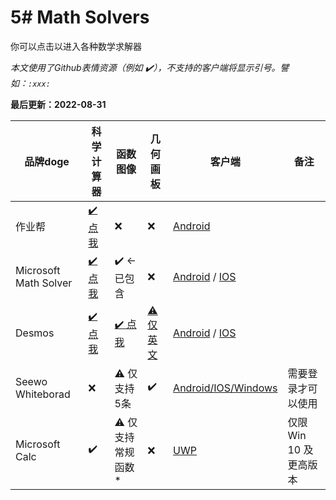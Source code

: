 # 5# Math Solvers
你可以点击以进入各种数学求解器

*本文使用了Github表情资源（例如 ✔️），不支持的客户端将显示引号。譬如：`:xxx:`*

**最后更新：2022-08-31**

| 品牌doge | 科学计算器 | 函数图像 | 几何画板 | 客户端 | 备注 |
|-|-|-|-|-|-|
| 作业帮 | [✔️ 点我](https://www.zybang.com/static/question/m-calculator/m-calculator.html) | ❌ | ❌ | [Android](//www.zuoyebang.com/)|  |
| Microsoft Math Solver | [✔️ 点我](https://mathsolver.microsoft.com/zh/solver) | ✔️ ←已包含 | ❌ | [Android](https://play.google.com/store/apps/details?id=com.microsoft.math) / [IOS](https://apps.apple.com/us/app/microsoft-math-solver/id1483962204) |  |
| Desmos | [✔️ 点我](https://www.desmos.com/scientific?lang=zh-CN) |  [✔️ 点我](https://www.desmos.com/calculator?lang=zh-CN) | [⚠️ 仅英文](https://www.desmos.com/calculator?lang=zh-CN) | [Android](https://play.google.com/store/apps/developer?id=Desmos+Inc) / [IOS](https://apps.apple.com/us/developer/desmos/id653517543) |  |
| Seewo Whiteborad | ❌ | ⚠️ 仅支持5条 | ✔️ | [Android/IOS/Windows](https://easinote.seewo.com/) | 需要登录才可以使用 |
| Microsoft Calc | ✔️ | ⚠️ 仅支持常规函数* | ❌ | [UWP](//kdxiaoyi.github.io/j.htm?u=ms-windows-store://pdp/?ProductId=9WZDNCRFHVN5) | 仅限 Win 10 及更高版本 |